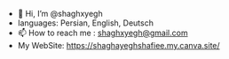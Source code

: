 - 👋 Hi, I’m @shaghxyegh
-    languages: Persian, English, Deutsch 
- 📫 How to reach me : shaghxyegh@gmail.com
- My WebSite: https://shaghayeghshafiee.my.canva.site/

<!---
shaghxyegh/shaghxyegh is a ✨ special ✨ repository because its `README.md` (this file) appears on your GitHub profile.
You can click the Preview link to take a look at your changes.
--->
